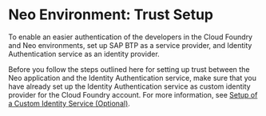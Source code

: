 <!-- loio55d36644fc094a39b6d43f267de0343e -->

# Neo Environment: Trust Setup

To enable an easier authentication of the developers in the Cloud Foundry and Neo environments, set up SAP BTP as a service provider, and Identity Authentication service as an identity provider.

Before you follow the steps outlined here for setting up trust between the Neo application and the Identity Authentication service, make sure that you have already set up the Identity Authentication service as custom identity provider for the Cloud Foundry account. For more information, see [Setup of a Custom Identity Service \(Optional\)](setup-of-a-custom-identity-service-optional-550251a.md).

